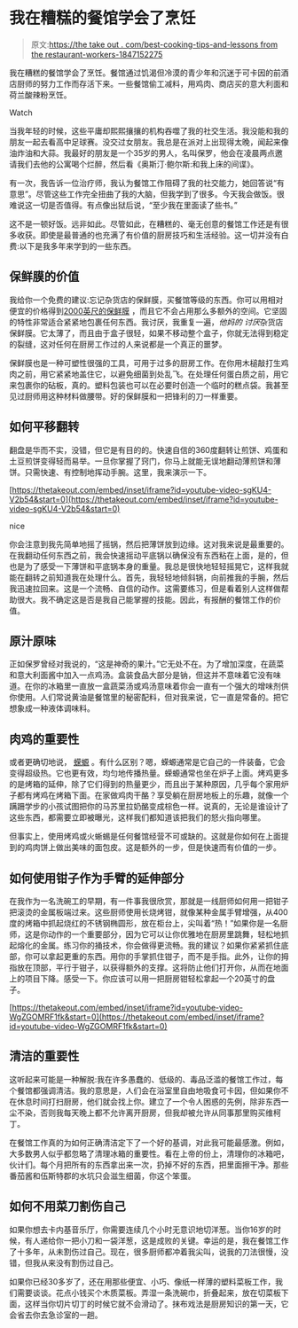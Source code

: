 # 我在糟糕的餐馆学会了烹饪

> 原文:[https://the take out . com/best-cooking-tips-and-lessons from the restaurant-workers-1847152275](https://thetakeout.com/best-cooking-tips-and-lessons-from-restaurant-workers-1847152275)

我在糟糕的餐馆学会了烹饪。餐馆通过饥渴但冷漠的青少年和沉迷于可卡因的前酒店厨师的努力工作而存活下来。一些餐馆偷工减料，用鸡肉、商店买的意大利面和荷兰酸辣粉烹饪。

Watch

当我年轻的时候，这些平庸却熙熙攘攘的机构吞噬了我的社交生活。我没能和我的朋友一起去看高中足球赛。没交过女朋友。我总是在派对上出现得太晚，闻起来像油炸油和大蒜。我最好的朋友是一个35岁的男人，名叫保罗，他会在凌晨两点邀请我们去他的公寓喝个烂醉，然后看《奥斯汀·鲍尔斯:和我上床的间谍》。

有一次，我告诉一位治疗师，我认为餐馆工作阻碍了我的社交能力，她回答说“有意思”。尽管这些工作完全扭曲了我的大脑，但我学到了很多。今天我会做饭。很难说这一切是否值得。有点像出狱后说，“至少我在里面读了些书。”

这不是一顿好饭。远非如此。尽管如此，在糟糕的、毫无创意的餐馆工作还是有很多收获。即使是最普通的也充满了有价值的厨房技巧和生活经验。这一切并没有白费:以下是我多年来学到的一些东西。

## **保鲜膜的价值**

我给你一个免费的建议:忘记杂货店的保鲜膜，买餐馆等级的东西。你可以用相对便宜的价格得到[2000英尺的保鲜膜](https://chefstoys.com/40433/economy-prime-source-film-wrap-clear-18-x-2000-40433?gclid=Cj0KCQjwlMaGBhD3ARIsAPvWd6gRU7B2RKKiMqNNe2ID0Gv-vhasMRFD1BVnyor3M12jxXF0joWlO9IaAnd0EALw_wcB) ，而且它不会占用那么多额外的空间。它坚固的特性非常适合紧紧地包裹任何东西。我讨厌，我重复一遍，*他妈的* *讨厌*杂货店保鲜膜。它太薄了，而且由于盒子很轻，如果不移动整个盒子，你就无法得到稳定的裂缝，这对任何在厨房工作过的人来说都是一个真正的噩梦。

保鲜膜也是一种可塑性很强的工具，可用于过多的厨房工作。在你用木槌敲打生鸡肉之前，用它紧紧地盖住它，以避免细菌到处乱飞。在处理任何蛋白质之前，用它来包裹你的砧板，真的。塑料包装也可以在必要时创造一个临时的糕点袋。我甚至见过厨师用这种材料做腰带。好的保鲜膜和一把锋利的刀一样重要。

## **如何平移翻转**

翻盘是华而不实，没错，但它是有目的的。快速自信的360度翻转让煎饼、鸡蛋和土豆煎饼变得轻而易举。一旦你掌握了窍门，你马上就能无误地翻动薄煎饼和薄饼。只需快速、有控制地挥动手腕。这里，我来演示一下。

 [https://thetakeout.com/embed/inset/iframe?id=youtube-video-sgKU4-V2b54&start=0](https://thetakeout.com/embed/inset/iframe?id=youtube-video-sgKU4-V2b54&start=0)

<figcaption class="sc-1ptbguh-0 hxeMec caption">nice</figcaption> 

你会注意到我先简单地摇了摇锅，然后把薄饼放到边缘。这对我来说是最重要的。在我翻动任何东西之前，我会快速摇动平底锅以确保没有东西粘在上面，是的，但也是为了感受一下薄饼和平底锅本身的重量。我总是很快地轻轻摇晃它，这样我就能在翻转之前知道我在处理什么。首先，我轻轻地倾斜锅，向前推我的手腕，然后我迅速拉回来。这是一个流畅、自信的动作。这需要练习，但是看着别人这样做帮助很大。我不确定这是否是我自己能掌握的技能。因此，有报酬的餐馆工作的价值。

## **原汁原味**

正如保罗曾经对我说的，“这是神奇的果汁。”它无处不在。为了增加深度，在蔬菜和意大利面酱中加入一点鸡汤。盒装食品大部分是钠，但这并不意味着它没有味道。在你的冰箱里一直放一盒蔬菜汤或鸡汤意味着你会一直有一个强大的增味剂供你使用。人们常说黄油是餐馆里的秘密配料，但对我来说，它一直是常备的。把它想象成一种液体调味料。

## **肉鸡的重要性**

或者更确切地说， [蝾螈](https://chefstoys.com/blog/commercial-salamander-buying-guide/) 。有什么区别？嗯，蝾螈通常是它自己的一件装备，它会变得超级热。它也更有效，均匀地传播热量。蝾螈通常也坐在炉子上面。烤鸡更多的是烤箱的延伸，除了它们得到的热量更少，而且出于某种原因，几乎每个家用炉子都有烤鸡在烤箱下面。在家做鸡肉干酪？享受躺在厨房地板上的乐趣，就像一个蹒跚学步的小孩试图把你的马苏里拉奶酪变成棕色一样。说真的，无论是谁设计了这些东西，都需要立即被曝光，这样我们都知道该把我们的怒火指向哪里。

但事实上，使用烤鸡或火蜥蜴是任何餐馆经营不可或缺的。这就是你如何在上面提到的鸡肉饼上做出美味的面包皮。这是额外的一步，但是快速而有价值的一步。

## **如何使用钳子作为手臂的延伸部分**

在我作为一名洗碗工的早期，有一件事我很欣赏，那就是一线厨师如何用一把钳子把滚烫的金属板端过来。这些厨师使用长烧烤钳，就像某种金属手臂增强，从400度的烤箱中抓起烧红的不锈钢椭圆形，放在柜台上，尖叫着“热！”如果你是一名厨师，这是你动作的一个重要部分，因为它可以让你优雅地在厨房里跳舞，轻松地抓起熔化的金属。练习你的捅技术，你会做得更流畅。我的建议？如果你紧紧抓住底部，你可以拿起更重的东西。用你的手掌抓住钳子，而不是手指。此外，让你的拇指放在顶部，平行于钳子，以获得额外的支撑。这将防止他们打开你，从而在地面上的项目下降。感受一下。你应该可以用一把厨房钳轻松拿起一个20英寸的盘子。

 [https://thetakeout.com/embed/inset/iframe?id=youtube-video-WgZGOMRF1fk&start=0](https://thetakeout.com/embed/inset/iframe?id=youtube-video-WgZGOMRF1fk&start=0) 

## **清洁的重要性**

这听起来可能是一种解脱:我在许多愚蠢的、低级的、毒品泛滥的餐馆工作过，每个餐馆都强调清洁。我的意思是，人们会在浴室里自由地吸食可卡因，但如果你不在休息时间打扫厨房，他们就会找上你。建立了一个令人困惑的先例，除非东西一尘不染，否则我每天晚上都不允许离开厨房，但我却被允许从同事那里购买维柯丁。

在餐馆工作真的为如何正确清洁定下了一个好的基调，对此我可能最感激。例如，大多数男人似乎都忽略了清理冰箱的重要性。看在上帝的份上，清理你的冰箱吧，伙计们。每个月把所有的东西拿出来一次，扔掉不好的东西，把里面擦干净。那些番茄酱和伍斯特郡的水坑只会滋生细菌，你这个笨蛋。

## **如何不用菜刀割伤自己**

如果你想去卡内基音乐厅，你需要连续几个小时无意识地切洋葱。当你16岁的时候，有人递给你一把小刀和一袋洋葱，这是成败的关键。幸运的是，我在餐馆工作了十多年，从未割伤过自己。现在，很多厨师都冲着我尖叫，说我的刀法很慢，没错，但我从来没有割伤过自己。

如果你已经30多岁了，还在用那些便宜、小巧、像纸一样薄的塑料菜板工作，我们需要谈谈。花点小钱买个木质菜板。弄湿一条洗碗巾，折叠起来，放在切菜板下面，这样当你切片切丁的时候它就不会滑动了。抹布戏法是厨房知识的第一天，它会省去你去急诊室的一趟。